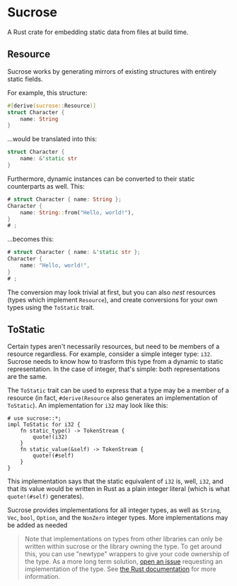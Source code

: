 # Sucrose

A Rust crate for embedding static data from files at build time. 

## Resource

Sucrose works by generating mirrors of existing structures with entirely static fields.

For example, this structure:

```rust
#[derive(sucrose::Resource)]
struct Character {
	name: String
}
```
...would be translated into this:

```rust
struct Character {
	name: &'static str
}
```

Furthermore, dynamic instances can be converted to their static counterparts as well.
This:

```rust
# struct Character { name: String };
Character {
	name: String::from("Hello, world!"),
}
# ;
```
...becomes this:

```rust
# struct Character { name: &'static str };
Character {
	name: "Hello, world!",
}
# ;
```

The conversion may look trivial at first, but you can also *nest* resources (types which implement `Resource`), and create conversions for your own types using the `ToStatic` trait.

## ToStatic

Certain types aren't necessarily resources, but need to be members of a resource regardless.
For example, consider a simple integer type: `i32`.
Sucrose needs to know how to trasform this type from a dynamic to static representation.
In the case of integer, that's simple: both representations are the same.

The `ToStatic` trait can be used to express that a type may be a member of a resource
(in fact, `#derive(Resource` also generates an implementation of `ToStatic`).
An implementation for `i32` may look like this:

```ignore
# use sucrose::*;
impl ToStatic for i32 {
	fn static_type() -> TokenStream {
		quote!(i32)
	}
	fn static_value(&self) -> TokenStream {
		quote!(#self)
	}
}
```

This implementation says that the static equivalent of `i32` is, well, `i32`,
and that its value would be written in Rust as a plain integer literal (which is what `quote!(#self)` generates).

Sucrose provides implementations for all integer types,
as well as `String`, `Vec`, `bool`, `Option`, and the `NonZero` integer types.
More implementations may be added as needed

> Note that implementations on types from other libraries can only be written within sucrose or the library owning the type.
> To get around this, you can use "newtype" wrappers to give your code ownership of the type.
> As a more long term solution, [open an issue](https://github.com/eievui5/sucrose/issues) requesting an implementation of the type.
> See [the Rust documentation](https://doc.rust-lang.org/reference/items/implementations.html#trait-implementation-coherence) for more information.
